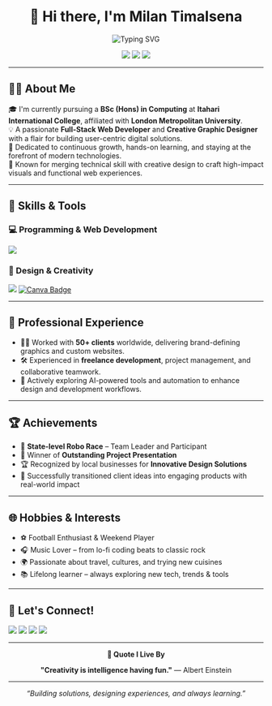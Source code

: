 <h1 align="center">👋 Hi there, I'm Milan Timalsena</h1>

<p align="center">
  <img src="https://readme-typing-svg.demolab.com/?lines=Frontend%20Web%20Developer;Professional%20Graphic%20Designer;Creative%20Problem%20Solver&center=true&width=500&height=40" alt="Typing SVG" />
</p>

<p align="center">
   <img src="https://img.shields.io/badge/Javascript-F7DF1E?style=for-the-badge&logo=javascript&logoColor=black"/>
  <img src="https://img.shields.io/badge/Java-%23ED8B00.svg?style=for-the-badge&logo=java&logoColor=white"/>  
  <img src="https://img.shields.io/badge/Python-3776AB?style=for-the-badge&logo=python&logoColor=white"/>
 
</p>

---

## 👨‍💻 About Me

🎓 I'm currently pursuing a **BSc (Hons) in Computing** at **Itahari International College**, affiliated with **London Metropolitan University**.  
💡 A passionate **Full-Stack Web Developer** and **Creative Graphic Designer** with a flair for building user-centric digital solutions.  
🚀 Dedicated to continuous growth, hands-on learning, and staying at the forefront of modern technologies.  
🧠 Known for merging technical skill with creative design to craft high-impact visuals and functional web experiences.

---

## 🚀 Skills & Tools

### 💻 Programming & Web Development
<p>
  <img src="https://skillicons.dev/icons?i=java,python,js,html,css,tailwind,react" />
</p>

### 🎨 Design & Creativity
<p>
  <img src="https://skillicons.dev/icons?i=figma,photoshop,illustrator" />
  <a href="https://www.canva.com/milantimalsena" target="_blank">
    <img src="https://img.shields.io/badge/Canva-00C4CC?style=for-the-badge&logo=canva&logoColor=white" alt="Canva Badge"/>
  </a>
</p>

---

## 💼 Professional Experience

- 🧑‍💼 Worked with **50+ clients** worldwide, delivering brand-defining graphics and custom websites.
- 🛠️ Experienced in **freelance development**, project management, and collaborative teamwork.
- 🤖 Actively exploring AI-powered tools and automation to enhance design and development workflows.

---

## 🏆 Achievements

- 🏁 **State-level Robo Race** – Team Leader and Participant  
- 🏅 Winner of **Outstanding Project Presentation**  
- 🏆 Recognized by local businesses for **Innovative Design Solutions**  
- 🌟 Successfully transitioned client ideas into engaging products with real-world impact

---

## 🌐 Hobbies & Interests

- ⚽ Football Enthusiast & Weekend Player  
- 🎧 Music Lover – from lo-fi coding beats to classic rock  
- 🌍 Passionate about travel, cultures, and trying new cuisines  
- 📚 Lifelong learner – always exploring new tech, trends & tools  

---

## 🤝 Let's Connect!

<p>
  <a href="mailto:milantimalsena87@gmail.com"><img src="https://img.shields.io/badge/Email-D14836?style=for-the-badge&logo=gmail&logoColor=white"/></a>
  <a href="https://www.facebook.com/milan.timalsena10"><img src="https://img.shields.io/badge/Facebook-1877F2?style=for-the-badge&logo=facebook&logoColor=white"/></a>
  <a href="https://www.linkedin.com/in/milan-timalsena-373782353/"><img src="https://img.shields.io/badge/LinkedIn-0A66C2?style=for-the-badge&logo=linkedin&logoColor=white"/></a>
  <a href="https://www.instagram.com/me__learn/"><img src="https://img.shields.io/badge/Instagram-E4405F?style=for-the-badge&logo=instagram&logoColor=white"/></a>
</p>





---

<p align="center">
 <strong>💬 Quote I Live By</strong>
</p>
<p align="center">
  <strong>"Creativity is intelligence having fun."</strong> — Albert Einstein
</p>

---

<p align="center"><i>“Building solutions, designing experiences, and always learning.”</i></p>
